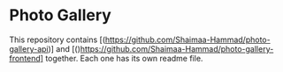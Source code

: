 # Photo Gallery

This repository contains [(https://github.com/Shaimaa-Hammad/photo-gallery-api)] and [()https://github.com/Shaimaa-Hammad/photo-gallery-frontend] together. Each one has its own readme file.
